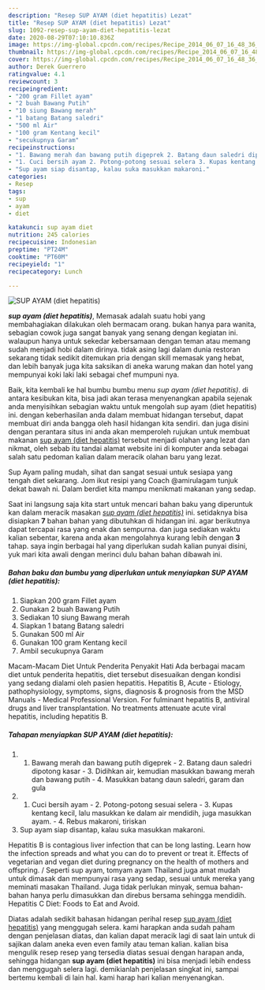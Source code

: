 ```yaml
---
description: "Resep SUP AYAM (diet hepatitis) Lezat"
title: "Resep SUP AYAM (diet hepatitis) Lezat"
slug: 1092-resep-sup-ayam-diet-hepatitis-lezat
date: 2020-08-29T07:10:10.836Z
image: https://img-global.cpcdn.com/recipes/Recipe_2014_06_07_16_48_36_855_d0a734/751x532cq70/sup-ayam-diet-hepatitis-foto-resep-utama.jpg
thumbnail: https://img-global.cpcdn.com/recipes/Recipe_2014_06_07_16_48_36_855_d0a734/751x532cq70/sup-ayam-diet-hepatitis-foto-resep-utama.jpg
cover: https://img-global.cpcdn.com/recipes/Recipe_2014_06_07_16_48_36_855_d0a734/751x532cq70/sup-ayam-diet-hepatitis-foto-resep-utama.jpg
author: Derek Guerrero
ratingvalue: 4.1
reviewcount: 3
recipeingredient:
- "200 gram Fillet ayam"
- "2 buah Bawang Putih"
- "10 siung Bawang merah"
- "1 batang Batang saledri"
- "500 ml Air"
- "100 gram Kentang kecil"
- "secukupnya Garam"
recipeinstructions:
- "1. Bawang merah dan bawang putih digeprek 2. Batang daun saledri dipotong kasar 3. Didihkan air, kemudian masukkan bawang merah dan bawang putih 4. Masukkan batang daun saledri, garam dan gula"
- "1. Cuci bersih ayam 2. Potong-potong sesuai selera 3. Kupas kentang kecil, lalu masukkan ke dalam air mendidih, juga masukkan ayam. 4. Rebus makaroni, tiriskan"
- "Sup ayam siap disantap, kalau suka masukkan makaroni."
categories:
- Resep
tags:
- sup
- ayam
- diet

katakunci: sup ayam diet 
nutrition: 245 calories
recipecuisine: Indonesian
preptime: "PT24M"
cooktime: "PT60M"
recipeyield: "1"
recipecategory: Lunch

---
```



![SUP AYAM (diet hepatitis)](https://img-global.cpcdn.com/recipes/Recipe_2014_06_07_16_48_36_855_d0a734/751x532cq70/sup-ayam-diet-hepatitis-foto-resep-utama.jpg)

<b><i>sup ayam (diet hepatitis)</i></b>, Memasak adalah suatu hobi yang membahagiakan dilakukan oleh bermacam orang. bukan hanya para wanita, sebagian cowok juga sangat banyak yang senang dengan kegiatan ini. walaupun hanya untuk sekedar kebersamaan dengan teman atau memang sudah menjadi hobi dalam dirinya. tidak asing lagi dalam dunia restoran sekarang tidak sedikit ditemukan pria dengan skill memasak yang hebat, dan lebih banyak juga kita saksikan di aneka warung makan dan hotel yang mempunyai koki laki laki sebagai chef mumpuni nya.

Baik, kita kembali ke hal bumbu bumbu menu <i>sup ayam (diet hepatitis)</i>. di antara kesibukan kita, bisa jadi akan terasa menyenangkan apabila sejenak anda menyisihkan sebagian waktu untuk mengolah sup ayam (diet hepatitis) ini. dengan keberhasilan anda dalam membuat hidangan tersebut, dapat membuat diri anda bangga oleh hasil hidangan kita sendiri. dan juga disini dengan perantara situs ini anda akan memperoleh rujukan untuk membuat makanan <u>sup ayam (diet hepatitis)</u> tersebut menjadi olahan yang lezat dan nikmat, oleh sebab itu tandai alamat website ini di komputer anda sebagai salah satu pedoman kalian dalam meracik olahan baru yang lezat.

Sup Ayam paling mudah, sihat dan sangat sesuai untuk sesiapa yang tengah diet sekarang. Jom ikut resipi yang Coach @amirulagam tunjuk dekat bawah ni. Dalam berdiet kita mampu menikmati makanan yang sedap.


Saat ini langsung saja kita start untuk mencari bahan baku yang diperuntuk kan dalam meracik masakan <u><i>sup ayam (diet hepatitis)</i></u> ini. setidaknya bisa disiapkan <b>7</b> bahan bahan yang dibutuhkan di hidangan ini. agar berikutnya dapat tercapai rasa yang enak dan sempurna. dan juga sediakan waktu kalian sebentar, karena anda akan mengolahnya kurang lebih dengan <b>3</b> tahap. saya ingin berbagai hal yang diperlukan sudah kalian punyai disini, yuk mari kita awali dengan merinci dulu bahan bahan dibawah ini.

<!--inarticleads1-->

##### Bahan baku dan bumbu yang diperlukan untuk menyiapkan SUP AYAM (diet hepatitis):

1. Siapkan 200 gram Fillet ayam
1. Gunakan 2 buah Bawang Putih
1. Sediakan 10 siung Bawang merah
1. Siapkan 1 batang Batang saledri
1. Gunakan 500 ml Air
1. Gunakan 100 gram Kentang kecil
1. Ambil secukupnya Garam


Macam-Macam Diet Untuk Penderita Penyakit Hati Ada berbagai macam diet untuk penderita hepatitis, diet tersebut disesuaikan dengan kondisi yang sedang dialami oleh pasien hepatitis. Hepatitis B, Acute - Etiology, pathophysiology, symptoms, signs, diagnosis &amp; prognosis from the MSD Manuals - Medical Professional Version. For fulminant hepatitis B, antiviral drugs and liver transplantation. No treatments attenuate acute viral hepatitis, including hepatitis B. 

<!--inarticleads2-->

##### Tahapan menyiapkan SUP AYAM (diet hepatitis):

1. 1. Bawang merah dan bawang putih digeprek - 2. Batang daun saledri dipotong kasar - 3. Didihkan air, kemudian masukkan bawang merah dan bawang putih - 4. Masukkan batang daun saledri, garam dan gula
1. 1. Cuci bersih ayam - 2. Potong-potong sesuai selera - 3. Kupas kentang kecil, lalu masukkan ke dalam air mendidih, juga masukkan ayam. - 4. Rebus makaroni, tiriskan
1. Sup ayam siap disantap, kalau suka masukkan makaroni.


Hepatitis B is contagious liver infection that can be long lasting. Learn how the infection spreads and what you can do to prevent or treat it. Effects of vegetarian and vegan diet during pregnancy on the health of mothers and offspring. / Seperti sup ayam, tomyam ayam Thailand juga amat mudah untuk dimasak dan mempunyai rasa yang sedap, sesuai untuk mereka yang meminati masakan Thailand. Juga tidak perlukan minyak, semua bahan-bahan hanya perlu dimasukkan dan direbus bersama sehingga mendidih. Hepatitis C Diet: Foods to Eat and Avoid. 

Diatas adalah sedikit bahasan hidangan perihal resep <u>sup ayam (diet hepatitis)</u> yang menggugah selera. kami harapkan anda sudah paham dengan penjelasan diatas, dan kalian dapat meracik lagi di saat lain untuk di sajikan dalam aneka even even family atau teman kalian. kalian bisa mengulik resep resep yang tersedia diatas sesuai dengan harapan anda, sehingga hidangan <b>sup ayam (diet hepatitis)</b> ini bisa menjadi lebih endess dan menggugah selera lagi. demikianlah penjelasan singkat ini, sampai bertemu kembali di lain hal. kami harap hari kalian menyenangkan.
